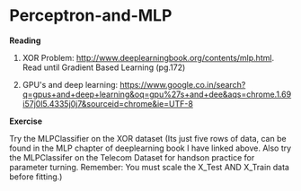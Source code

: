 # Perceptron-and-MLP

**Reading**

1) XOR Problem: http://www.deeplearningbook.org/contents/mlp.html. Read until Gradient Based Learning (pg.172)

2) GPU's and deep learning: https://www.google.co.in/search?q=gpus+and+deep+learning&oq=gpu%27s+and+dee&aqs=chrome.1.69i57j0l5.4335j0j7&sourceid=chrome&ie=UTF-8


**Exercise**

Try the MLPClassifier on the XOR dataset (Its just five rows of data, can be found in the MLP chapter of deeplearning book I have linked above. Also try the MLPClassifer on the Telecom Dataset for handson practice for parameter turning. Remember: You must scale the X_Test AND X_Train data before fitting.)
